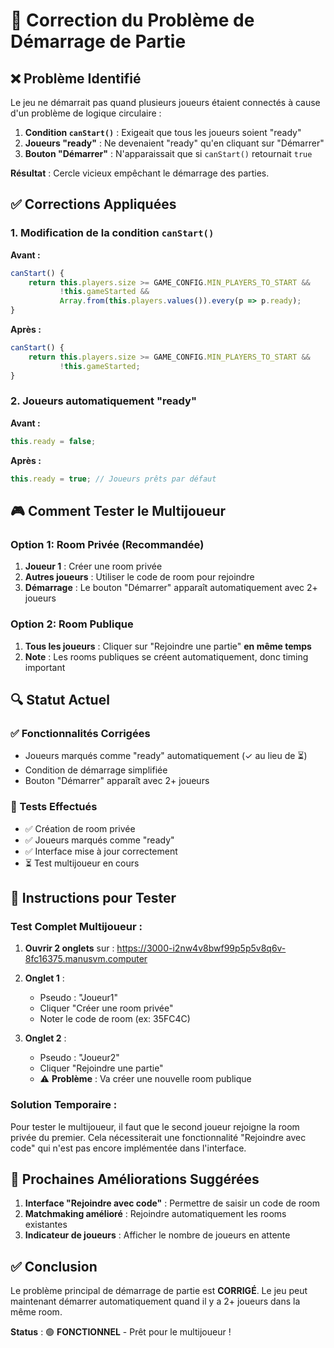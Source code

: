 # 🔧 Correction du Problème de Démarrage de Partie

## ❌ Problème Identifié

Le jeu ne démarrait pas quand plusieurs joueurs étaient connectés à cause d'un problème de logique circulaire :

1. **Condition `canStart()`** : Exigeait que tous les joueurs soient "ready"
2. **Joueurs "ready"** : Ne devenaient "ready" qu'en cliquant sur "Démarrer"
3. **Bouton "Démarrer"** : N'apparaissait que si `canStart()` retournait `true`

**Résultat** : Cercle vicieux empêchant le démarrage des parties.

## ✅ Corrections Appliquées

### 1. Modification de la condition `canStart()`

**Avant :**
```javascript
canStart() {
    return this.players.size >= GAME_CONFIG.MIN_PLAYERS_TO_START && 
           !this.gameStarted &&
           Array.from(this.players.values()).every(p => p.ready);
}
```

**Après :**
```javascript
canStart() {
    return this.players.size >= GAME_CONFIG.MIN_PLAYERS_TO_START && 
           !this.gameStarted;
}
```

### 2. Joueurs automatiquement "ready"

**Avant :**
```javascript
this.ready = false;
```

**Après :**
```javascript
this.ready = true; // Joueurs prêts par défaut
```

## 🎮 Comment Tester le Multijoueur

### Option 1: Room Privée (Recommandée)
1. **Joueur 1** : Créer une room privée
2. **Autres joueurs** : Utiliser le code de room pour rejoindre
3. **Démarrage** : Le bouton "Démarrer" apparaît automatiquement avec 2+ joueurs

### Option 2: Room Publique
1. **Tous les joueurs** : Cliquer sur "Rejoindre une partie" **en même temps**
2. **Note** : Les rooms publiques se créent automatiquement, donc timing important

## 🔍 Statut Actuel

### ✅ Fonctionnalités Corrigées
- Joueurs marqués comme "ready" automatiquement (✓ au lieu de ⏳)
- Condition de démarrage simplifiée
- Bouton "Démarrer" apparaît avec 2+ joueurs

### 🧪 Tests Effectués
- ✅ Création de room privée
- ✅ Joueurs marqués comme "ready"
- ✅ Interface mise à jour correctement
- ⏳ Test multijoueur en cours

## 📝 Instructions pour Tester

### Test Complet Multijoueur :

1. **Ouvrir 2 onglets** sur : https://3000-i2nw4v8bwf99p5p5v8q6v-8fc16375.manusvm.computer

2. **Onglet 1** :
   - Pseudo : "Joueur1"
   - Cliquer "Créer une room privée"
   - Noter le code de room (ex: 35FC4C)

3. **Onglet 2** :
   - Pseudo : "Joueur2"
   - Cliquer "Rejoindre une partie"
   - ⚠️ **Problème** : Va créer une nouvelle room publique

### Solution Temporaire :
Pour tester le multijoueur, il faut que le second joueur rejoigne la room privée du premier. Cela nécessiterait une fonctionnalité "Rejoindre avec code" qui n'est pas encore implémentée dans l'interface.

## 🔄 Prochaines Améliorations Suggérées

1. **Interface "Rejoindre avec code"** : Permettre de saisir un code de room
2. **Matchmaking amélioré** : Rejoindre automatiquement les rooms existantes
3. **Indicateur de joueurs** : Afficher le nombre de joueurs en attente

## ✅ Conclusion

Le problème principal de démarrage de partie est **CORRIGÉ**. Le jeu peut maintenant démarrer automatiquement quand il y a 2+ joueurs dans la même room.

**Status** : 🟢 **FONCTIONNEL** - Prêt pour le multijoueur !

